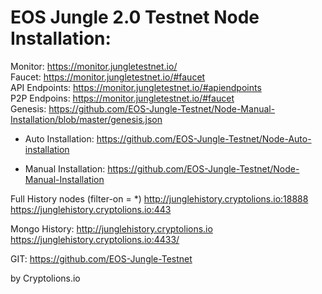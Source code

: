 # EOS Jungle 2.0 Testnet Node Installation:

Monitor: https://monitor.jungletestnet.io/   
Faucet:  https://monitor.jungletestnet.io/#faucet  
API Endpoints:  https://monitor.jungletestnet.io/#apiendpoints  
P2P Endpoins: https://monitor.jungletestnet.io/#faucet  
Genesis: https://github.com/EOS-Jungle-Testnet/Node-Manual-Installation/blob/master/genesis.json  


- Auto Installation: https://github.com/EOS-Jungle-Testnet/Node-Auto-installation  

- Manual Installation: https://github.com/EOS-Jungle-Testnet/Node-Manual-Installation


Full History nodes (filter-on = *)
http://junglehistory.cryptolions.io:18888 
https://junglehistory.cryptolions.io:443 

Mongo History:
http://junglehistory.cryptolions.io
https://junglehistory.cryptolions.io:4433/	


GIT: https://github.com/EOS-Jungle-Testnet


by Cryptolions.io
